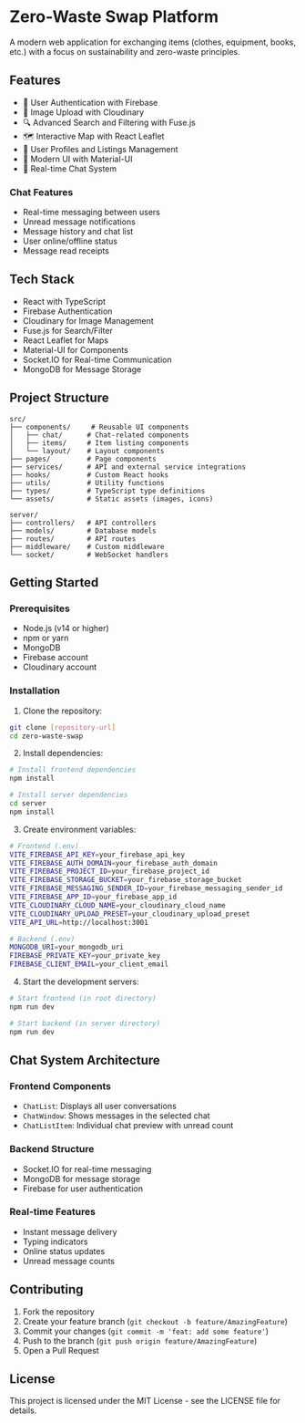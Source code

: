 # Zero-Waste Swap Platform

A modern web application for exchanging items (clothes, equipment, books, etc.) with a focus on sustainability and zero-waste principles.

## Features

- 🔐 User Authentication with Firebase
- 📸 Image Upload with Cloudinary
- 🔍 Advanced Search and Filtering with Fuse.js
- 🗺 Interactive Map with React Leaflet
- 👤 User Profiles and Listings Management
- 🎨 Modern UI with Material-UI
- 💬 Real-time Chat System

### Chat Features
- Real-time messaging between users
- Unread message notifications
- Message history and chat list
- User online/offline status
- Message read receipts

## Tech Stack

- React with TypeScript
- Firebase Authentication
- Cloudinary for Image Management
- Fuse.js for Search/Filter
- React Leaflet for Maps
- Material-UI for Components
- Socket.IO for Real-time Communication
- MongoDB for Message Storage

## Project Structure

```
src/
├── components/     # Reusable UI components
│   ├── chat/      # Chat-related components
│   ├── items/     # Item listing components
│   └── layout/    # Layout components
├── pages/         # Page components
├── services/      # API and external service integrations
├── hooks/         # Custom React hooks
├── utils/         # Utility functions
├── types/         # TypeScript type definitions
└── assets/        # Static assets (images, icons)

server/
├── controllers/   # API controllers
├── models/        # Database models
├── routes/        # API routes
├── middleware/    # Custom middleware
└── socket/        # WebSocket handlers
```

## Getting Started

### Prerequisites
- Node.js (v14 or higher)
- npm or yarn
- MongoDB
- Firebase account
- Cloudinary account

### Installation

1. Clone the repository:
```bash
git clone [repository-url]
cd zero-waste-swap
```

2. Install dependencies:
```bash
# Install frontend dependencies
npm install

# Install server dependencies
cd server
npm install
```

3. Create environment variables:
```bash
# Frontend (.env)
VITE_FIREBASE_API_KEY=your_firebase_api_key
VITE_FIREBASE_AUTH_DOMAIN=your_firebase_auth_domain
VITE_FIREBASE_PROJECT_ID=your_firebase_project_id
VITE_FIREBASE_STORAGE_BUCKET=your_firebase_storage_bucket
VITE_FIREBASE_MESSAGING_SENDER_ID=your_firebase_messaging_sender_id
VITE_FIREBASE_APP_ID=your_firebase_app_id
VITE_CLOUDINARY_CLOUD_NAME=your_cloudinary_cloud_name
VITE_CLOUDINARY_UPLOAD_PRESET=your_cloudinary_upload_preset
VITE_API_URL=http://localhost:3001

# Backend (.env)
MONGODB_URI=your_mongodb_uri
FIREBASE_PRIVATE_KEY=your_private_key
FIREBASE_CLIENT_EMAIL=your_client_email
```

4. Start the development servers:
```bash
# Start frontend (in root directory)
npm run dev

# Start backend (in server directory)
npm run dev
```

## Chat System Architecture

### Frontend Components
- `ChatList`: Displays all user conversations
- `ChatWindow`: Shows messages in the selected chat
- `ChatListItem`: Individual chat preview with unread count

### Backend Structure
- Socket.IO for real-time messaging
- MongoDB for message storage
- Firebase for user authentication

### Real-time Features
- Instant message delivery
- Typing indicators
- Online status updates
- Unread message counts

## Contributing

1. Fork the repository
2. Create your feature branch (`git checkout -b feature/AmazingFeature`)
3. Commit your changes (`git commit -m 'feat: add some feature'`)
4. Push to the branch (`git push origin feature/AmazingFeature`)
5. Open a Pull Request

## License

This project is licensed under the MIT License - see the LICENSE file for details.
